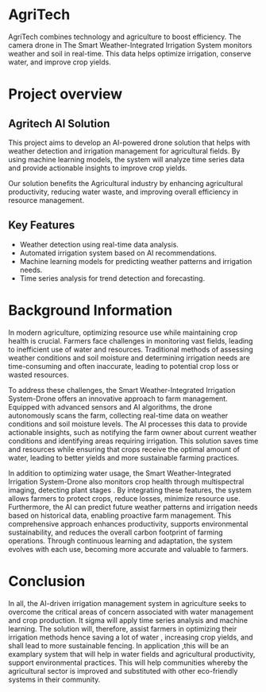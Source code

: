 # AgriTech
AgriTech combines technology and agriculture to boost efficiency. The camera drone in The Smart Weather-Integrated Irrigation System monitors weather and soil in real-time. This data helps optimize irrigation, conserve water, and improve crop yields.
# Project overview
## Agritech AI Solution
This project aims to develop an AI-powered drone solution that helps with weather detection and irrigation management for agricultural fields. By using machine learning models, the system will analyze time series data and provide actionable insights to improve crop yields.

Our solution benefits the Agricultural industry by enhancing agricultural productivity, reducing water waste, and improving overall efficiency in resource management.

## Key Features
- Weather detection using real-time data analysis.
- Automated irrigation system based on AI recommendations.
- Machine learning models for predicting weather patterns and irrigation needs.
- Time series analysis for trend detection and forecasting.

# Background Information

In modern agriculture, optimizing resource use while maintaining crop health is crucial. Farmers face challenges in monitoring vast fields, leading to inefficient use of water and resources. Traditional methods of assessing weather conditions and soil moisture and determining irrigation needs are time-consuming and often inaccurate, leading to potential crop loss or wasted resources.

To address these challenges, the Smart Weather-Integrated Irrigation System-Drone offers an innovative approach to farm management. Equipped with advanced sensors and AI algorithms, the drone autonomously scans the farm, collecting real-time data on weather conditions and soil moisture levels. The AI processes this data to provide actionable insights, such as notifying the farm owner about current weather conditions and identifying areas requiring irrigation. This solution saves time and resources while ensuring that crops receive the optimal amount of water, leading to better yields and more sustainable farming practices.

In addition to optimizing water usage, the Smart Weather-Integrated Irrigation System-Drone also monitors crop health through multispectral imaging, detecting plant stages . By integrating these features, the system allows farmers to protect crops, reduce losses, minimize resource use. Furthermore, the AI can predict future weather patterns and irrigation needs based on historical data, enabling proactive farm management. This comprehensive approach enhances productivity, supports environmental sustainability, and reduces the overall carbon footprint of farming operations. Through continuous learning and adaptation, the system evolves with each use, becoming more accurate and valuable to farmers. 

# Conclusion

In all, the AI-driven irrigation management system in agriculture seeks to overcome the critical areas of concern associated with water management and crop production. It sigma will apply time series analysis and machine learning. The solution will, therefore, assist farmers in optimizing their irrigation methods hence saving a lot of water , increasing crop yields, and shall lead to more sustainable fencing. In application ,this will be an examplary system that will help in water fields and agricultural productivity, support environmental practices. This will help communities whereby the agricultural sector is improved and substituted with other eco-friendly systems in their community.

